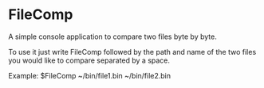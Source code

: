 # FileComp
A simple console application to compare two files byte by byte.

To use it just write FileComp followed by the path and name of the two files you would like to compare separated by a space.

Example:
$FileComp ~/bin/file1.bin ~/bin/file2.bin
